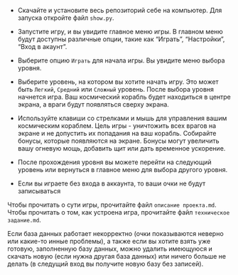 - Скачайте и установите весь репозиторий себе на компьютер. Для запуска откройте файл `show.py`.
- Запустите игру, и вы увидите главное меню игры. В главном меню будут доступны различные опции, такие как “Играть”, “Настройки”, “Вход в акаунт”.
- Выберите опцию `Играть` для начала игры. Вы увидите меню выбора уровня.
- Выберите уровень, на котором вы хотите начать игру. Это может быть `Легкий`, `Средний` или `Сложный` уровень.
После выбора уровня начнется игра. Ваш космический корабль будет находиться в центре экрана, а враги будут появляться сверху экрана.

- Используйте клавиши со стрелками и мышь для управления вашим космическим кораблем. Цель игры - уничтожить всех врагов на экране и не допустить их попадания на ваш корабль.
Собирайте бонусы, которые появляются на экране. Бонусы могут увеличить вашу огневую мощь, добавить щит или дать временное ускорение.

- После прохождения уровня вы можете перейти на следующий уровень или вернуться в главное меню для выбора другого уровня.

- Если вы играете без входа в аккаунта, то ваши очки не будут записываться
  
Чтобы прочитать о сути игры, прочитайте файл `описание проекта.md`.
Чтобы прочитать о том, как устроена игра, прочитайте файл `техническое задание.md`.

Если база данных работает некорректно (очки показываются неверно или какие-то инные проблемы), а также если вы хотите взять уже готовую, заполненную базу данных, можно удалить имеющуюся и скачать новую (если нужна другая база данных) или ничего больше не делать (в следущий вход вы получите новую базу без записей).
